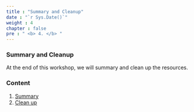 ```yaml
---
title : "Summary and Cleanup"
date : "`r Sys.Date()`"
weight : 4
chapter : false
pre : " <b> 4. </b> "
---
```


### Summary and Cleanup

At the end of this workshop, we will summary and clean up the resources.

### Content

1. [Summary](4.1-summary/)
2. [Clean up](4.2-cleanup/)
